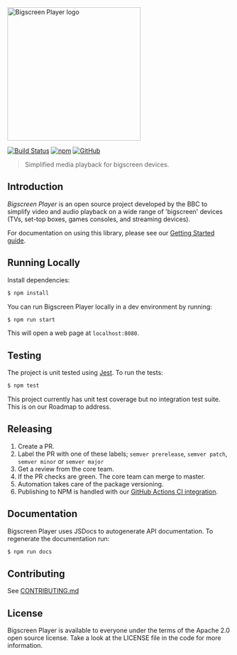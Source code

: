 <img src="https://user-images.githubusercontent.com/6772464/124460623-7f3d9d80-dd87-11eb-9833-456c9f20bab7.png" width="300" alt="Bigscreen Player logo"/>   

[![Build Status](https://github.com/bbc/bigscreen-player/actions/workflows/pull-requests.yml/badge.svg)](https://github.com/bbc/bigscreen-player/actions/workflows/npm-publish.yml) [![npm](https://img.shields.io/npm/v/bigscreen-player)](https://www.npmjs.com/package/bigscreen-player) [![GitHub](https://img.shields.io/github/license/bbc/bigscreen-player)](https://github.com/bbc/bigscreen-player/blob/master/LICENSE)

> Simplified media playback for bigscreen devices.

## Introduction

*Bigscreen Player* is an open source project developed by the BBC to simplify video and audio playback on a wide range of 'bigscreen' devices (TVs, set-top boxes, games consoles, and streaming devices).

For documentation on using this library, please see our [Getting Started guide](https://bbc.github.io/bigscreen-player/api/tutorial-Getting%20Started.html).

## Running Locally

Install dependencies:
```bash
$ npm install
```

You can run Bigscreen Player locally in a dev environment by running:
```bash
$ npm run start
```

This will open a web page at `localhost:8080`.

## Testing

The project is unit tested using [Jest](https://jestjs.io/). To run the tests:
```bash
$ npm test
```
This project currently has unit test coverage but no integration test suite. This is on our Roadmap to address.

## Releasing

1. Create a PR.
2. Label the PR with one of these labels; `semver prerelease`, `semver patch`, `semver minor` or `semver major`
3. Get a review from the core team.
4. If the PR checks are green. The core team can merge to master.
5. Automation takes care of the package versioning.
6. Publishing to NPM is handled with our [GitHub Actions CI integration](https://github.com/bbc/bigscreen-player/blob/master/.github/workflows/npm-publish.yml).

## Documentation

Bigscreen Player uses JSDocs to autogenerate API documentation. To regenerate the documentation run:
```bash
$ npm run docs
```

## Contributing

See [CONTRIBUTING.md](CONTRIBUTING.md)

## License

Bigscreen Player is available to everyone under the terms of the Apache 2.0 open source license. Take a look at the LICENSE file in the code for more information.
